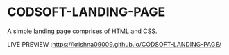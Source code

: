 # CODSOFT-LANDING-PAGE
A simple landing page comprises of HTML and CSS.

LIVE PREVIEW :https://krishna09009.github.io/CODSOFT-LANDING-PAGE/
